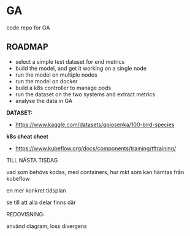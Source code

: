# GA
code repo for GA


## ROADMAP

- select a simple test dataset for end metrics
- build the model, and get it working on a single node
- run the model on multiple nodes
- run the model on docker
- build a k8s controller to manage pods
- run the dataset on the two systems and extract metrics
- analyse the data in GA


**DATASET:**

- https://www.kaggle.com/datasets/gpiosenka/100-bird-species

**k8s cheat cheet**

- https://www.kubeflow.org/docs/components/training/tftraining/



TILL NÄSTA TISDAG

vad som behövs kodas, med containers, hur mkt som kan hämtas från kubeflow

en mer konkret tidsplan

se till att alla delar finns där

REDOVISNING:

använd diagram, loss divergens



